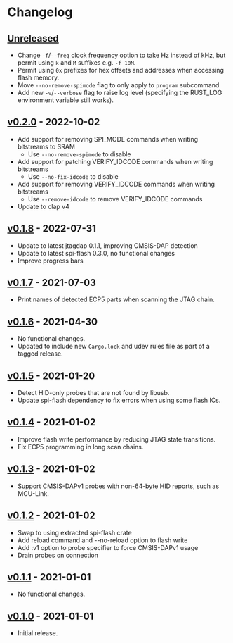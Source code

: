 # Changelog

## [Unreleased]

* Change `-f`/`--freq` clock frequency option to take Hz instead of kHz,
  but permit using `k` and `M` suffixes e.g. `-f 10M`.
* Permit using `0x` prefixes for hex offsets and addresses when accessing
  flash memory.
* Move `--no-remove-spimode` flag to only apply to `program` subcommand
* Add new `-v`/`--verbose` flag to raise log level (specifying the RUST_LOG
  environment variable still works).

## [v0.2.0] - 2022-10-02

* Add support for removing SPI_MODE commands when writing bitstreams to SRAM
    * Use `--no-remove-spimode` to disable
* Add support for patching VERIFY_IDCODE commands when writing bitstreams
    * Use `--no-fix-idcode` to disable
* Add support for removing VERIFY_IDCODE commands when writing bitstreams
    * Use `--remove-idcode` to remove VERIFY_IDCODE commands
* Update to clap v4

## [v0.1.8] - 2022-07-31

* Update to latest jtagdap 0.1.1, improving CMSIS-DAP detection
* Update to latest spi-flash 0.3.0, no functional changes
* Improve progress bars

## [v0.1.7] - 2021-07-03

* Print names of detected ECP5 parts when scanning the JTAG chain.

## [v0.1.6] - 2021-04-30

* No functional changes.
* Updated to include new `Cargo.lock` and udev rules file as part of a tagged
  release.

## [v0.1.5] - 2021-01-20

* Detect HID-only probes that are not found by libusb.
* Update spi-flash dependency to fix errors when using some flash ICs.

## [v0.1.4] - 2021-01-02

* Improve flash write performance by reducing JTAG state transitions.
* Fix ECP5 programming in long scan chains.

## [v0.1.3] - 2021-01-02

* Support CMSIS-DAPv1 probes with non-64-byte HID reports, such as MCU-Link.

## [v0.1.2] - 2021-01-02

* Swap to using extracted spi-flash crate
* Add reload command and --no-reload option to flash write
* Add :v1 option to probe specifier to force CMSIS-DAPv1 usage
* Drain probes on connection

## [v0.1.1] - 2021-01-01

* No functional changes.

## [v0.1.0] - 2021-01-01

* Initial release.

[Unreleased]: https://github.com/adamgreig/ecpdap/compare/v0.2.0...HEAD
[v0.2.0]: https://github.com/adamgreig/ecpdap/compare/v0.1.8...v0.2.0
[v0.1.8]: https://github.com/adamgreig/ecpdap/compare/v0.1.7...v0.1.8
[v0.1.7]: https://github.com/adamgreig/ecpdap/compare/v0.1.6...v0.1.7
[v0.1.6]: https://github.com/adamgreig/ecpdap/compare/v0.1.5...v0.1.6
[v0.1.5]: https://github.com/adamgreig/ecpdap/compare/v0.1.4...v0.1.5
[v0.1.4]: https://github.com/adamgreig/ecpdap/compare/v0.1.3...v0.1.4
[v0.1.3]: https://github.com/adamgreig/ecpdap/compare/v0.1.2...v0.1.3
[v0.1.2]: https://github.com/adamgreig/ecpdap/compare/v0.1.1...v0.1.2
[v0.1.1]: https://github.com/adamgreig/ecpdap/compare/v0.1.0...v0.1.1
[v0.1.0]: https://github.com/adamgreig/ecpdap/tree/v0.1.0
